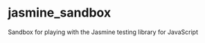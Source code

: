 jasmine_sandbox
===============

Sandbox for playing with the Jasmine testing library for JavaScript